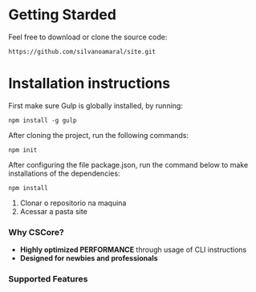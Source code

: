 # Getting Starded


Feel free to download or clone the source code:

	https://github.com/silvanoamaral/site.git

# Installation instructions

First make sure Gulp is globally installed, by running:

	npm install -g gulp

After cloning the project, run the following commands:

	npm init

After configuring the file package.json, run the command below to make installations of the dependencies:

	npm install

1. Clonar o repositorio na maquina
2. Acessar a pasta site

### Why CSCore? ###
 - **Highly optimized PERFORMANCE** through usage of CLI instructions
 - **Designed for newbies and professionals** 

 ### Supported Features ###